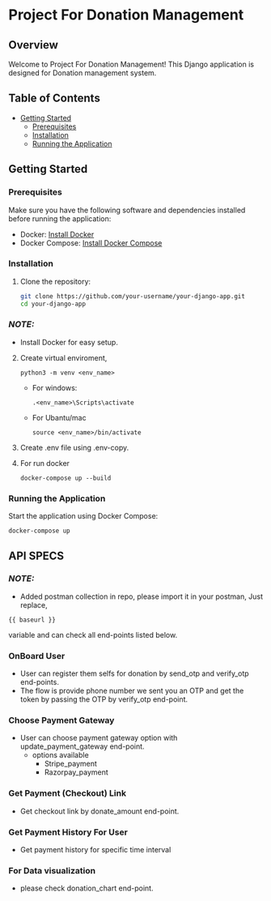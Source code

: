 # Project For Donation Management

## Overview

Welcome to Project For Donation Management! This Django application is designed for Donation management system.

## Table of Contents

- [Getting Started](#getting-started)
  - [Prerequisites](#prerequisites)
  - [Installation](#installation)
  - [Running the Application](#running-the-application)

## Getting Started

### Prerequisites

Make sure you have the following software and dependencies installed before running the application:

- Docker: [Install Docker](https://docs.docker.com/get-docker/)
- Docker Compose: [Install Docker Compose](https://docs.docker.com/compose/install/)

### Installation

1. Clone the repository:

    ```bash
    git clone https://github.com/your-username/your-django-app.git
    cd your-django-app
    ```

### **_NOTE:_**
- Install Docker for easy setup.

2. Create virtual enviroment,

    ````
    python3 -m venv <env_name>
    ````
    - For windows:
        ````
        .<env_name>\Scripts\activate  
        ````

    -   For Ubantu/mac

        ````
        source <env_name>/bin/activate
        ````

3. Create .env file using .env-copy.

4. For run docker
    ````
    docker-compose up --build
    ````

### Running the Application

Start the application using Docker Compose:

````
docker-compose up
````

## API SPECS


### **_NOTE:_**
- Added postman collection in repo, please import it in your postman, Just replace,
````
{{ baseurl }}
```` 
variable and can check all end-points listed below. 

### OnBoard User
- User can register them selfs for donation by send_otp and verify_otp end-points.
- The flow is provide phone number we sent you an OTP and get the token by passing the OTP by verify_otp end-point.

### Choose Payment Gateway
- User can choose payment gateway option with update_payment_gateway end-point.
    - options available
        -   Stripe_payment
        -   Razorpay_payment

### Get Payment (Checkout) Link
- Get checkout link by donate_amount end-point.

### Get Payment History For User
- Get payment history for specific time interval

### For Data visualization 
- please check donation_chart end-point.

